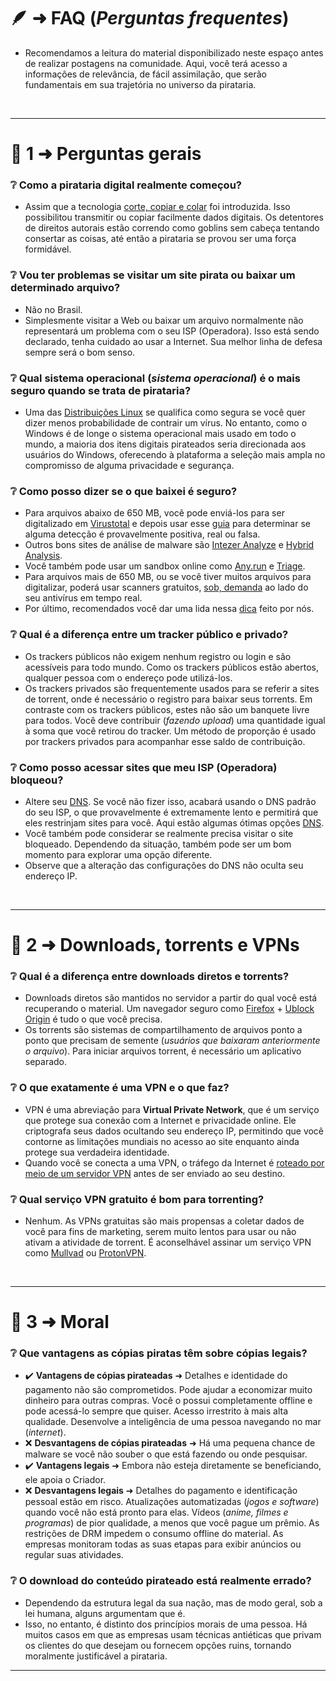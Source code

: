 # 🪶 ➜ **FAQ** (*Perguntas frequentes*)

- Recomendamos a leitura do material disponibilizado neste espaço antes de realizar postagens na comunidade. Aqui, você terá acesso a informações de relevância, de fácil assimilação, que serão fundamentais em sua trajetória no universo da pirataria.

&nbsp;

---
# 📑 1 ➜ Perguntas gerais

### ❔ Como a pirataria digital realmente começou?

- Assim que a tecnologia [corte, copiar e colar](https://en.wikipedia.org/wiki/cut,_copy,_and_paste) foi introduzida. Isso possibilitou transmitir ou copiar facilmente dados digitais. Os detentores de direitos autorais estão correndo como goblins sem cabeça tentando consertar as coisas, até então a pirataria se provou ser uma força formidável.

### ❔ Vou ter problemas se visitar um site pirata ou baixar um determinado arquivo?

- Não no Brasil.
- Simplesmente visitar a Web ou baixar um arquivo normalmente não representará um problema com o seu ISP (Operadora). Isso está sendo declarado, tenha cuidado ao usar a Internet. Sua melhor linha de defesa sempre será o bom senso.

### ❔ Qual sistema operacional (*sistema operacional*) é o mais seguro quando se trata de pirataria?

- Uma das [Distribuições Linux](https://pt.wikipedia.org/wiki/Lista_de_distribui%C3%A7%C3%B5es_de_Linux) se qualifica como segura se você quer dizer menos probabilidade de contrair um vírus. No entanto, como o Windows é de longe o sistema operacional mais usado em todo o mundo, a maioria dos itens digitais pirateados seria direcionada aos usuários do Windows, oferecendo à plataforma a seleção mais ampla no compromisso de alguma privacidade e segurança.

### ❔ Como posso dizer se o que baixei é seguro?

- Para arquivos abaixo de 650 MB, você pode enviá-los para ser digitalizado em [Virustotal](https://www.virustotal.com/) e depois usar esse [guia](https://tesseract.dubvee.org/post/lemmy.dbzer0.com/8782166) para determinar se alguma detecção é provavelmente positiva, real ou falsa.
- Outros bons sites de análise de malware são [Intezer Analyze](https://analyze.intezer.com/) e [Hybrid Analysis](https://hybrid-analysis.com/).
- Você também pode usar um sandbox online como [Any.run](https://app.any.run/) e [Triage](https://tria.ge/).
- Para arquivos mais de 650 MB, ou se você tiver muitos arquivos para digitalizar, poderá usar scanners gratuitos, [sob, demanda](https://www.reddit.com/r/antivirus/comments/jh3s0g/virus_deleted_or_not/g9v2n1k/) ao lado do seu antivírus em tempo real.
- Por último, recomendados você dar uma lida nessa [dica](https://tesseract.dubvee.org/post/lemmy.dbzer0.com/8707232) feito por nós.

### ❔ Qual é a diferença entre um tracker público e privado?

- Os trackers públicos não exigem nenhum registro ou login e são acessíveis para todo mundo. Como os trackers públicos estão abertos, qualquer pessoa com o endereço pode utilizá-los.
- Os trackers privados são frequentemente usados para se referir a sites de torrent, onde é necessário o registro para baixar seus torrents. Em contraste com os trackers públicos, estes não são um banquete livre para todos. Você deve contribuir (*fazendo upload*) uma quantidade igual à soma que você retirou do tracker. Um método de proporção é usado por trackers privados para acompanhar esse saldo de contribuição.

### ❔ Como posso acessar sites que meu ISP (Operadora) bloqueou?

- Altere seu [DNS](https://www.privacyguides.org/advanced/dns-overview/). Se você não fizer isso, acabará usando o DNS padrão do seu ISP, o que provavelmente é extremamente lento e permitirá que eles restrinjam sites para você. Aqui estão algumas ótimas opções [DNS](https://www.privacyguides.org/dns/).
- Você também pode considerar se realmente precisa visitar o site bloqueado. Dependendo da situação, também pode ser um bom momento para explorar uma opção diferente.
- Observe que a alteração das configurações do DNS não oculta seu endereço IP.

&nbsp;

---
# 📑 2 ➜ Downloads, torrents e VPNs

### ❔ Qual é a diferença entre downloads diretos e torrents?

- Downloads diretos são mantidos no servidor a partir do qual você está recuperando o material. Um navegador seguro como [Firefox](https://mozilla.org/firefox/new/) + [Ublock Origin](https://addons.mozilla.org/firefox/addon/ublock-origin/) é tudo o que você precisa.
- Os torrents são sistemas de compartilhamento de arquivos ponto a ponto que precisam de semente (*usuários que baixaram anteriormente o arquivo*). Para iniciar arquivos torrent, é necessário um aplicativo separado.

### ❔ O que exatamente é uma VPN e o que faz?

- VPN é uma abreviação para **Virtual Private Network**, que é um serviço que protege sua conexão com a Internet e privacidade online. Ele criptografa seus dados ocultando seu endereço IP, permitindo que você contorne as limitações mundiais no acesso ao site enquanto ainda protege sua verdadeira identidade.
- Quando você se conecta a uma VPN, o tráfego da Internet é [roteado por meio de um servidor VPN](https://i.postimg.cc/n0tfq7q0/vpn-visual-explanation.png) antes de ser enviado ao seu destino.

### ❔ Qual serviço VPN gratuito é bom para torrenting?

- Nenhum. As VPNs gratuitas são mais propensas a coletar dados de você para fins de marketing, serem muito lentos para usar ou não ativam a atividade de torrent. É aconselhável assinar um serviço VPN como [Mullvad](https://mullvad.net/) ou [ProtonVPN](https://protonvpn.com/).

&nbsp;

---
# 📑 3 ➜ Moral

### ❔ Que vantagens as cópias piratas têm sobre cópias legais?

- ✔️ **Vantagens de cópias pirateadas** ➜ Detalhes e identidade do pagamento não são comprometidos. Pode ajudar a economizar muito dinheiro para outras compras. Você o possui completamente offline e pode acessá-lo sempre que quiser. Acesso irrestrito à mais alta qualidade. Desenvolve a inteligência de uma pessoa navegando no mar (*internet*).
- ❌ **Desvantagens de cópias pirateadas** ➜ Há uma pequena chance de malware se você não souber o que está fazendo ou onde pesquisar.
- ✔️ **Vantagens legais** ➜ Embora não esteja diretamente se beneficiando, ele apoia o Criador.
- ❌ **Desvantagens legais** ➜ Detalhes do pagamento e identificação pessoal estão em risco. Atualizações automatizadas (*jogos e software*) quando você não está pronto para elas. Vídeos (*anime, filmes e programas*) de pior qualidade, a menos que você pague um prêmio. As restrições de DRM impedem o consumo offline do material. As empresas monitoram todas as suas etapas para exibir anúncios ou regular suas atividades.

### ❔ O download do conteúdo pirateado está realmente errado?

- Dependendo da estrutura legal da sua nação, mas de modo geral, sob a lei humana, alguns argumentam que é.
- Isso, no entanto, é distinto dos princípios morais de uma pessoa. Há muitos casos em que as empresas usam técnicas antiéticas que privam os clientes do que desejam ou fornecem opções ruins, tornando moralmente justificável a pirataria.

---
